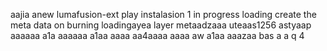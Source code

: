 aajia anew lumafusion-ext
play
instalasion 1
in progress
loading
create the meta
data on burning
loadingayea
layer
metaadzaaa
uteaas1256
astyaap
aaaaaa
a1a
aaaaaa
a1aa
aaaa
aa4aaaa
aaaa
aw
a1aa
aaazaa
bas
a
a
q
4
